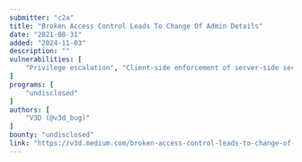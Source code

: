```yaml
---
submitter: "c2a"
title: "Broken Access Control Leads To Change Of Admin Details"
date: "2021-08-31"
added: "2024-11-03"
description: ""
vulnerabilities: [
    "Privilege escalation", "Client-side enforcement of server-side security"
]
programs: [
    "undisclosed"
]
authors: [
    "V3D (@v3d_bug)"
]
bounty: "undisclosed"
link: "https://v3d.medium.com/broken-access-control-leads-to-change-of-admin-details-a783e31729c4"
---
```




